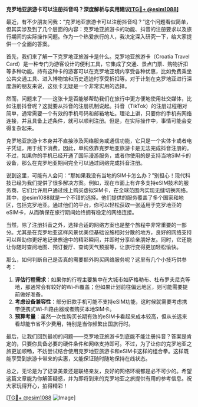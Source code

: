 **克罗地亚旅游卡可以注册抖音吗？深度解析与实用建议[[TG💪+ @esim1088](https://t.me/s/esim1088)]**

最近，有不少朋友问我：“克罗地亚旅游卡可以注册抖音吗？”这个问题看似简单，但其实涉及到了几个层面的内容：克罗地亚旅游卡的功能、抖音的注册要求以及旅行期间的实际操作问题。作为一个热爱旅行的人，我决定深入研究一下，给大家提供一个全面的答案。

首先，我们来了解一下克罗地亚旅游卡是什么。克罗地亚旅游卡（Croatia Travel Card）是一种专门为游客设计的便利工具，它集成了交通、景点门票、购物折扣等多种功能。持有这种卡的游客可以在克罗地亚境内享受各种优惠，比如免费乘坐公共交通工具、进入博物馆和历史遗迹时享受折扣等。对于计划在克罗地亚进行深度游的朋友来说，这张卡无疑是一个非常实用的选择。

然而，问题来了——这张卡是否能够帮助我们在旅行中更方便地使用社交媒体，比如注册抖音呢？这就要从抖音的注册机制说起。抖音（TikTok）的注册过程相对简单，通常需要一个有效的手机号码和邮箱地址。理论上讲，只要你的手机有网络连接，并且具备上述条件，就可以顺利注册。但是，在实际操作中，事情可能会变得复杂起来。

克罗地亚旅游卡本身并不直接涉及网络服务或通信功能，它只是一个实体卡或者电子凭证，用于线下消费。因此，单纯依靠克罗地亚旅游卡是无法完成抖音注册的。不过，如果你的手机已经开通了国际漫游服务，或者你使用的是支持当地SIM卡的设备，那么在克罗地亚期间完全可以通过网络完成抖音注册。

说到这里，可能有人会问：“那如果我没有当地的SIM卡怎么办？”别担心！现代科技已经为我们提供了很多解决方案。例如，现在市面上有许多支持eSIM技术的服务商，它们允许用户通过线上购买虚拟SIM卡，在全球范围内实现无缝切换网络。其中，@esim1088就是一个不错的选择。他们提供的服务覆盖了多个国家和地区，包括克罗地亚。通过他们的平台，你可以轻松获取一张适用于克罗地亚的eSIM卡，从而确保在旅行期间始终拥有稳定的网络连接。

当然，除了注册抖音之外，选择合适的网络方案也是整个旅程中非常重要的一部分。尤其是在克罗地亚这样风景优美但基础设施相对分散的地方，良好的网络支持可以帮助你更好地记录旅途中的精彩瞬间，并即时分享给亲朋好友。同时，它还能让你随时查阅地图、预订餐厅、查询天气预报等，让旅行变得更加轻松愉快。

那么，如何判断自己是否真的需要额外购买网络服务呢？这里有几个小技巧供参考：

1. **评估行程需求**：如果你的行程主要集中在大城市如萨格勒布、杜布罗夫尼克等地，那通常会有较好的Wi-Fi覆盖；但如果计划前往偏远地区，则可能需要提前做好准备。
2. **考虑设备兼容性**：部分旧款手机可能不支持eSIM功能，这时候就需要考虑携带便携式Wi-Fi路由器或者购买本地SIM卡。
3. **预算考量**：虽然一次性购买长期有效的eSIM卡看起来成本较高，但从长远来看却能节省不少费用，特别是当你频繁出国旅行时。

最后，让我们回到最初的问题——克罗地亚旅游卡到底能不能注册抖音？答案是肯定的，只要你具备必要的硬件条件和网络支持即可。不过，为了让你的克罗地亚之旅更加顺畅，不妨尝试结合使用克罗地亚旅游卡和eSIM卡这样的组合拳。这样既能享受到旅游卡带来的实惠，又能保证随时随地保持在线状态。

总之，无论是为了记录美景还是联络亲友，良好的网络环境都是必不可少的。希望这篇文章能为你解答疑惑，并为即将到来的克罗地亚之旅提供有用的参考信息。祝大家玩得开心，拍得精彩！

[[TG💪+ @esim1088](https://t.me/s/esim1088) ![Image](https://i.postimg.cc/4NQfJmqS/Snipaste-2025-05-13-00-14-12.png)]